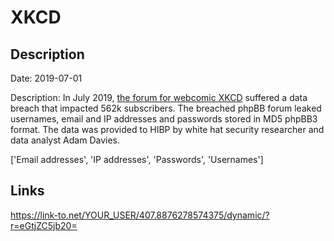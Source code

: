 # XKCD

## Description

Date: 2019-07-01

Description:
In July 2019, <a href="https://forums.xkcd.com/" target="_blank" rel="noopener">the forum for webcomic XKCD</a> suffered a data breach that impacted 562k subscribers. The breached phpBB forum leaked usernames, email and IP addresses and passwords stored in MD5 phpBB3 format. The data was provided to HIBP by white hat security researcher and data analyst Adam Davies.


['Email addresses', 'IP addresses', 'Passwords', 'Usernames']

## Links

https://link-to.net/YOUR_USER/407.8876278574375/dynamic/?r=eGtjZC5jb20=